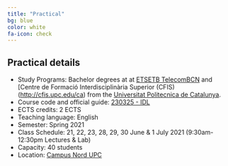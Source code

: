 ```yaml
---
title: "Practical"
bg: blue
color: white
fa-icon: check
---
```


## Practical details

* Study Programs: Bachelor degrees at at [ETSETB TelecomBCN](http://etsetb.upc.edu/ca) and [Centre de Formació Interdisciplinària Superior (CFIS)(http://cfis.upc.edu/ca)  from the [Universitat Politecnica de Catalunya](http://www.upc.edu/?set_language=en).
* Course code and official guide: [230325 - IDL](https://www.upc.edu/content/grau/guiadocent/pdf/en/230325)
* ECTS credits: 2 ECTS
* Teaching language: English
* Semester: Spring 2021
* Class Schedule: 21, 22, 23, 28, 29, 30 June & 1 July 2021 (9:30am-12:30pm Lectures & Lab)
* Capacity: 40 students
* Location: [Campus Nord UPC](https://imatge.upc.edu/web/contact)
